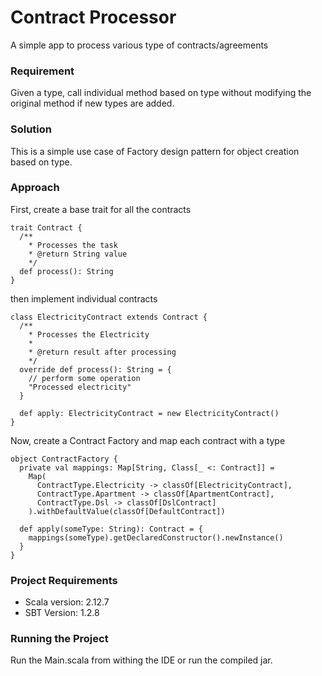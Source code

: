 # Contract Processor
A simple app to process various type of contracts/agreements

### Requirement
Given a type, call individual method based on type without modifying the original method if new types are added.

### Solution
This is a simple use case of Factory design pattern for object creation based on type.

### Approach
First, create a base trait for all the contracts
```
trait Contract {
  /**
    * Processes the task
    * @return String value
    */
  def process(): String
}
```
then implement individual contracts
```
class ElectricityContract extends Contract {
  /**
    * Processes the Electricity
    *
    * @return result after processing
    */
  override def process(): String = {
    // perform some operation
    "Processed electricity"
  }

  def apply: ElectricityContract = new ElectricityContract()
}
```
Now, create a Contract Factory and map each contract with a type
```
object ContractFactory {
  private val mappings: Map[String, Class[_ <: Contract]] =
    Map(
      ContractType.Electricity -> classOf[ElectricityContract],
      ContractType.Apartment -> classOf[ApartmentContract],
      ContractType.Dsl -> classOf[DslContract]
    ).withDefaultValue(classOf[DefaultContract])

  def apply(someType: String): Contract = {
    mappings(someType).getDeclaredConstructor().newInstance()
  }
}
```

### Project Requirements
- Scala version: 2.12.7
- SBT Version: 1.2.8

### Running the Project
Run the Main.scala from withing the IDE or run the compiled jar.
